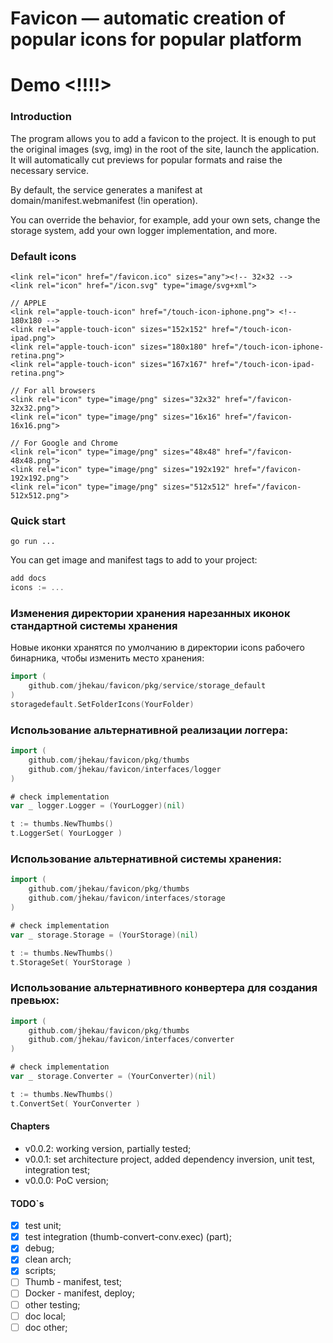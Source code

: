 # Favicon — automatic creation of popular icons for popular platform
# Demo <!!!!>

### Introduction
The program allows you to add a favicon to the project. It is enough to put the original images (svg, img) in the root of the site, launch the application. It will automatically cut previews for popular formats and raise the necessary service.

By default, the service generates a manifest at domain/manifest.webmanifest (!in operation).

You can override the behavior, for example, add your own sets, change the storage system, add your own logger implementation, and more.

### Default icons
```
<link rel="icon" href="/favicon.ico" sizes="any"><!-- 32×32 -->
<link rel="icon" href="/icon.svg" type="image/svg+xml">

// APPLE
<link rel="apple-touch-icon" href="/touch-icon-iphone.png"> <!-- 180x180 -->
<link rel="apple-touch-icon" sizes="152x152" href="/touch-icon-ipad.png">
<link rel="apple-touch-icon" sizes="180x180" href="/touch-icon-iphone-retina.png">
<link rel="apple-touch-icon" sizes="167x167" href="/touch-icon-ipad-retina.png">

// For all browsers
<link rel="icon" type="image/png" sizes="32x32" href="/favicon-32x32.png">
<link rel="icon" type="image/png" sizes="16x16" href="/favicon-16x16.png">

// For Google and Chrome
<link rel="icon" type="image/png" sizes="48x48" href="/favicon-48x48.png">
<link rel="icon" type="image/png" sizes="192x192" href="/favicon-192x192.png">
<link rel="icon" type="image/png" sizes="512x512" href="/favicon-512x512.png">
```

### Quick start
```
go run ...
```

You can get image and manifest tags to add to your project:
```Go
add docs
icons := ...
```

### Изменения директории хранения нарезанных иконок стандартной системы хранения
Новые иконки хранятся по умолчанию в директории icons рабочего бинарника, чтобы изменить место хранения:
```Go
import (
    github.com/jhekau/favicon/pkg/service/storage_default
)
storagedefault.SetFolderIcons(YourFolder)
```

### Использование альтернативной реализации логгера:
```Go
import (
    github.com/jhekau/favicon/pkg/thumbs
    github.com/jhekau/favicon/interfaces/logger
)

# check implementation
var _ logger.Logger = (YourLogger)(nil)

t := thumbs.NewThumbs()
t.LoggerSet( YourLogger )
```

### Использование альтернативной системы хранения:
```Go
import (
    github.com/jhekau/favicon/pkg/thumbs
    github.com/jhekau/favicon/interfaces/storage
)

# check implementation
var _ storage.Storage = (YourStorage)(nil)

t := thumbs.NewThumbs()
t.StorageSet( YourStorage )
```

### Использование альтернативного конвертера для создания превьюх:
```Go
import (
    github.com/jhekau/favicon/pkg/thumbs
    github.com/jhekau/favicon/interfaces/converter
)

# check implementation
var _ storage.Converter = (YourConverter)(nil)

t := thumbs.NewThumbs()
t.ConvertSet( YourConverter )
```


#### Chapters
- v0.0.2: working version, partially tested;
- v0.0.1: set architecture project, added dependency inversion, unit test, integration test;
- v0.0.0: PoC version;

#### TODO`s
- [x] test unit;
- [x] test integration (thumb-convert-conv.exec) (part);
- [x] debug;
- [x] clean arch;
- [x] scripts;
- [ ] Thumb - manifest, test;
- [ ] Docker - manifest, deploy;
- [ ] other testing;
- [ ] doc local;
- [ ] doc other;
